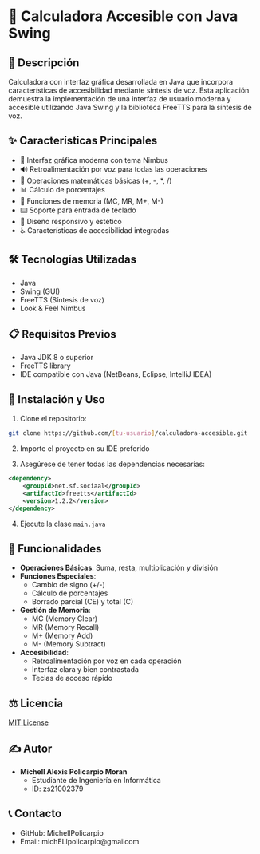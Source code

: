 # 🧮 Calculadora Accesible con Java Swing

## 📝 Descripción
Calculadora con interfaz gráfica desarrollada en Java que incorpora características de accesibilidad mediante síntesis de voz. Esta aplicación demuestra la implementación de una interfaz de usuario moderna y accesible utilizando Java Swing y la biblioteca FreeTTS para la síntesis de voz.

## ✨ Características Principales

- 🎯 Interfaz gráfica moderna con tema Nimbus
- 🔊 Retroalimentación por voz para todas las operaciones
- 🧩 Operaciones matemáticas básicas (+, -, *, /)
- 📊 Cálculo de porcentajes
- 💾 Funciones de memoria (MC, MR, M+, M-)
- ⌨️ Soporte para entrada de teclado
- 🎨 Diseño responsivo y estético
- ♿ Características de accesibilidad integradas

## 🛠️ Tecnologías Utilizadas

- Java
- Swing (GUI)
- FreeTTS (Síntesis de voz)
- Look & Feel Nimbus

## 📋 Requisitos Previos

- Java JDK 8 o superior
- FreeTTS library
- IDE compatible con Java (NetBeans, Eclipse, IntelliJ IDEA)

## 🚀 Instalación y Uso

1. Clone el repositorio:
```bash
git clone https://github.com/[tu-usuario]/calculadora-accesible.git
```

2. Importe el proyecto en su IDE preferido

3. Asegúrese de tener todas las dependencias necesarias:
```xml
<dependency>
    <groupId>net.sf.sociaal</groupId>
    <artifactId>freetts</artifactId>
    <version>1.2.2</version>
</dependency>
```

4. Ejecute la clase `main.java`

## 🎯 Funcionalidades

- **Operaciones Básicas**: Suma, resta, multiplicación y división
- **Funciones Especiales**: 
  - Cambio de signo (+/-)
  - Cálculo de porcentajes
  - Borrado parcial (CE) y total (C)
- **Gestión de Memoria**:
  - MC (Memory Clear)
  - MR (Memory Recall)
  - M+ (Memory Add)
  - M- (Memory Subtract)
- **Accesibilidad**:
  - Retroalimentación por voz en cada operación
  - Interfaz clara y bien contrastada
  - Teclas de acceso rápido


## ⚖️ Licencia

[MIT License](LICENSE)

## ✍️ Autor

- **Michell Alexis Policarpio Moran**
  - Estudiante de Ingeniería en Informática
  - ID: zs21002379

## 📞 Contacto

- GitHub: MichellPolicarpio
- Email: michELlpolicarpio@gmailcom
